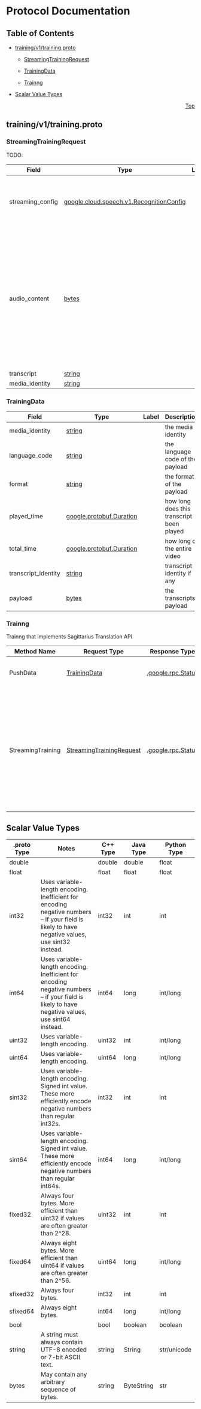 # Protocol Documentation
<a name="top"/>

## Table of Contents

- [training/v1/training.proto](#training/v1/training.proto)
    - [StreamingTrainingRequest](#sagittarius.training.v1.StreamingTrainingRequest)
    - [TrainingData](#sagittarius.training.v1.TrainingData)
  
  
  
    - [Trainng](#sagittarius.training.v1.Trainng)
  

- [Scalar Value Types](#scalar-value-types)



<a name="training/v1/training.proto"/>
<p align="right"><a href="#top">Top</a></p>

## training/v1/training.proto



<a name="sagittarius.training.v1.StreamingTrainingRequest"/>

### StreamingTrainingRequest
TODO:


| Field | Type | Label | Description |
| ----- | ---- | ----- | ----------- |
| streaming_config | [google.cloud.speech.v1.RecognitionConfig](#google.cloud.speech.v1.RecognitionConfig) |  | Provides information to the recognizer that specifies how to process the request. The first `StreamingTranslationRequest` message must contain a `streaming_config` message. |
| audio_content | [bytes](#bytes) |  | The audio data to be trained. Sequential chunks of audio data are sent in sequential `StreamingTranslationRequest` messages. The first `StreamingTranslationRequest` message must not contain `audio_content` data and all subsequent `StreamingTranslationRequest` messages must contain `audio_content` data. The audio bytes must be encoded as specified in `RecognitionConfig`. Note: as with all bytes fields, protobuffers use a pure binary representation (not base64). See [audio limits](https://cloud.google.com/speech/limits#content). |
| transcript | [string](#string) |  |  |
| media_identity | [string](#string) |  | the media identity |






<a name="sagittarius.training.v1.TrainingData"/>

### TrainingData



| Field | Type | Label | Description |
| ----- | ---- | ----- | ----------- |
| media_identity | [string](#string) |  | the media identity |
| language_code | [string](#string) |  | the language code of the payload |
| format | [string](#string) |  | the format of the payload |
| played_time | [google.protobuf.Duration](#google.protobuf.Duration) |  | how long does this transcript been played |
| total_time | [google.protobuf.Duration](#google.protobuf.Duration) |  | how long of the entire video |
| transcript_identity | [string](#string) |  | transcript identity if any |
| payload | [bytes](#bytes) |  | the transcripts payload |





 

 

 


<a name="sagittarius.training.v1.Trainng"/>

### Trainng
Trainng that implements Sagittarius Translation API

| Method Name | Request Type | Response Type | Description |
| ----------- | ------------ | ------------- | ------------|
| PushData | [TrainingData](#sagittarius.training.v1.TrainingData) | [.google.rpc.Status](#sagittarius.training.v1.TrainingData) | Push accture traning data to server |
| StreamingTraining | [StreamingTrainingRequest](#sagittarius.training.v1.StreamingTrainingRequest) | [.google.rpc.Status](#sagittarius.training.v1.StreamingTrainingRequest) | Performs bidirectional streaming audio translation: receive results while sending audio. This method is only available via the gRPC API (not REST). |

 



## Scalar Value Types

| .proto Type | Notes | C++ Type | Java Type | Python Type |
| ----------- | ----- | -------- | --------- | ----------- |
| <a name="double" /> double |  | double | double | float |
| <a name="float" /> float |  | float | float | float |
| <a name="int32" /> int32 | Uses variable-length encoding. Inefficient for encoding negative numbers – if your field is likely to have negative values, use sint32 instead. | int32 | int | int |
| <a name="int64" /> int64 | Uses variable-length encoding. Inefficient for encoding negative numbers – if your field is likely to have negative values, use sint64 instead. | int64 | long | int/long |
| <a name="uint32" /> uint32 | Uses variable-length encoding. | uint32 | int | int/long |
| <a name="uint64" /> uint64 | Uses variable-length encoding. | uint64 | long | int/long |
| <a name="sint32" /> sint32 | Uses variable-length encoding. Signed int value. These more efficiently encode negative numbers than regular int32s. | int32 | int | int |
| <a name="sint64" /> sint64 | Uses variable-length encoding. Signed int value. These more efficiently encode negative numbers than regular int64s. | int64 | long | int/long |
| <a name="fixed32" /> fixed32 | Always four bytes. More efficient than uint32 if values are often greater than 2^28. | uint32 | int | int |
| <a name="fixed64" /> fixed64 | Always eight bytes. More efficient than uint64 if values are often greater than 2^56. | uint64 | long | int/long |
| <a name="sfixed32" /> sfixed32 | Always four bytes. | int32 | int | int |
| <a name="sfixed64" /> sfixed64 | Always eight bytes. | int64 | long | int/long |
| <a name="bool" /> bool |  | bool | boolean | boolean |
| <a name="string" /> string | A string must always contain UTF-8 encoded or 7-bit ASCII text. | string | String | str/unicode |
| <a name="bytes" /> bytes | May contain any arbitrary sequence of bytes. | string | ByteString | str |

